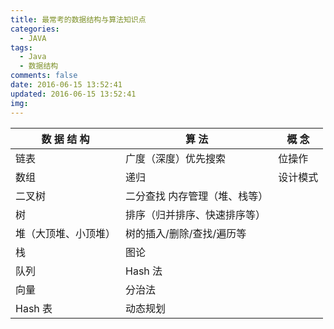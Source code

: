 ```yaml
---
title: 最常考的数据结构与算法知识点
categories:
  - JAVA
tags:
  - Java
  - 数据结构
comments: false
date: 2016-06-15 13:52:41
updated: 2016-06-15 13:52:41
img:
---
```

| 数 据 结 构 	| 算 法	|  概 念 
 |--|--|--|
 |链表 |	 广度（深度）优先搜索  |           	 位操作|
 |数组	| 递归	 |设计模式|
 |二叉树	 |二分查找	 内存管理（堆、栈等）||
  |树	| 排序（归并排序、快速排序等）	 |  |
  |堆（大顶堆、小顶堆）|	 树的插入/删除/查找/遍历等| |	 
 |栈	  |图论	 | |
| 队列	 | Hash 法|	 |
 |向量	| 分治法	 ||
 |Hash 表	|  动态规划	||